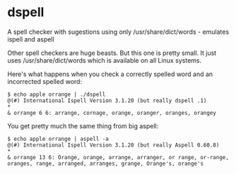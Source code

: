# dspell
A spell checker with sugestions using only /usr/share/dict/words - emulates ispell and aspell

Other spell checkers are huge beasts.  But this one is pretty small.
It just uses /usr/share/dict/words which is available on all Linux systems.

Here's what happens when you check a correctly spelled word and an incorrected spelled word:

 ```
 $ echo apple orrange | ./dspell
 @(#) International Ispell Version 3.1.20 (but really dspell .1)
 *
 & orrange 6 6: arrange, cornage, orange, oranger, oranges, orangey
```

You get pretty much the same thing from big aspell:
```
$ echo apple orrange | aspell -a
@(#) International Ispell Version 3.1.20 (but really Aspell 0.60.8)
*
& orrange 13 6: Orange, orange, arrange, arranger, or range, or-range, oranges, range, arranged, arranges, grange, Orange's, orange's
```
